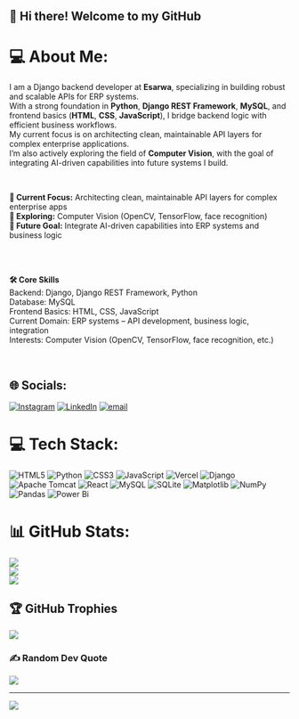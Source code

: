 ## 👋 Hi there! Welcome to my GitHub

# 💻 About Me:
I am a Django backend developer at <strong>Esarwa</strong>, specializing in building robust and scalable APIs for ERP systems.<br>
With a strong foundation in <strong>Python</strong>, <strong>Django REST Framework</strong>, <strong>MySQL</strong>, and frontend basics (<strong>HTML</strong>, <strong>CSS</strong>, <strong>JavaScript</strong>), I bridge backend logic with efficient business workflows.<br>
My current focus is on architecting clean, maintainable API layers for complex enterprise applications.<br>
I’m also actively exploring the field of <strong>Computer Vision</strong>, with the goal of integrating AI-driven capabilities into future systems I build.

<br>

<strong>🔭 Current Focus:</strong> Architecting clean, maintainable API layers for complex enterprise apps<br>
<strong>🧠 Exploring:</strong> Computer Vision (OpenCV, TensorFlow, face recognition)<br>
<strong>🚀 Future Goal:</strong> Integrate AI-driven capabilities into ERP systems and business logic<br>

<br><br>

<strong>🛠️ Core Skills</strong><br>
Backend: Django, Django REST Framework, Python<br>
Database: MySQL<br>
Frontend Basics: HTML, CSS, JavaScript<br>
Current Domain: ERP systems – API development, business logic, integration<br>
Interests: Computer Vision (OpenCV, TensorFlow, face recognition, etc.)<br>

<br>

## 🌐 Socials:
[![Instagram](https://img.shields.io/badge/Instagram-%23E4405F.svg?logo=Instagram&logoColor=white)](https://instagram.com/om_pandeyyyyy) [![LinkedIn](https://img.shields.io/badge/LinkedIn-%230077B5.svg?logo=linkedin&logoColor=white)](https://linkedin.com/in/https://www.linkedin.com/in/om-pandey-818174224/) [![email](https://img.shields.io/badge/Email-D14836?logo=gmail&logoColor=white)](mailto:pom2152002@gmail.com) 

# 💻 Tech Stack:
![HTML5](https://img.shields.io/badge/html5-%23E34F26.svg?style=for-the-badge&logo=html5&logoColor=white) ![Python](https://img.shields.io/badge/python-3670A0?style=for-the-badge&logo=python&logoColor=ffdd54) ![CSS3](https://img.shields.io/badge/css3-%231572B6.svg?style=for-the-badge&logo=css3&logoColor=white) ![JavaScript](https://img.shields.io/badge/javascript-%23323330.svg?style=for-the-badge&logo=javascript&logoColor=%23F7DF1E) ![Vercel](https://img.shields.io/badge/vercel-%23000000.svg?style=for-the-badge&logo=vercel&logoColor=white) ![Django](https://img.shields.io/badge/django-%23092E20.svg?style=for-the-badge&logo=django&logoColor=white)  ![Apache Tomcat](https://img.shields.io/badge/apache%20tomcat-%23F8DC75.svg?style=for-the-badge&logo=apache-tomcat&logoColor=black) ![React](https://img.shields.io/badge/react-%2320232a.svg?style=for-the-badge&logo=react&logoColor=%2361DAFB) ![MySQL](https://img.shields.io/badge/mysql-4479A1.svg?style=for-the-badge&logo=mysql&logoColor=white) ![SQLite](https://img.shields.io/badge/sqlite-%2307405e.svg?style=for-the-badge&logo=sqlite&logoColor=white)  ![Matplotlib](https://img.shields.io/badge/Matplotlib-%23ffffff.svg?style=for-the-badge&logo=Matplotlib&logoColor=black) ![NumPy](https://img.shields.io/badge/numpy-%23013243.svg?style=for-the-badge&logo=numpy&logoColor=white) ![Pandas](https://img.shields.io/badge/pandas-%23150458.svg?style=for-the-badge&logo=pandas&logoColor=white)  ![Power Bi](https://img.shields.io/badge/power_bi-F2C811?style=for-the-badge&logo=powerbi&logoColor=black)
# 📊 GitHub Stats:
![](https://github-readme-stats.vercel.app/api?username=Om21O&theme=dark&hide_border=false&include_all_commits=false&count_private=false)<br/>
![](https://nirzak-streak-stats.vercel.app/?user=Om21O&theme=dark&hide_border=false)<br/>
![](https://github-readme-stats.vercel.app/api/top-langs/?username=Om21O&theme=dark&hide_border=false&include_all_commits=false&count_private=false&layout=compact)

## 🏆 GitHub Trophies
![](https://github-profile-trophy.vercel.app/?username=Om21O&theme=tokyonight&no-frame=true&no-bg=false&margin-w=4)

### ✍️ Random Dev Quote
![](https://quotes-github-readme.vercel.app/api?type=horizontal&theme=radical)

---
[![](https://visitcount.itsvg.in/api?id=Om21O&icon=0&color=0)](https://visitcount.itsvg.in)

<!-- Proudly created with GPRM ( https://gprm.itsvg.in ) -->

